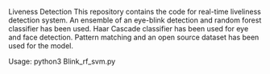 Liveness Detection
This repository contains the code for real-time liveliness detection system. An ensemble of an eye-blink detection and random forest classifier has been used. Haar Cascade classifier has been used for eye and face detection. Pattern matching and an open source dataset has been used for the model.

Usage: python3 Blink_rf_svm.py